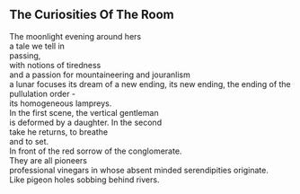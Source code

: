 The Curiosities Of The Room
---------------------------
The moonlight evening around hers  
a tale we tell in  
passing,  
with notions of tiredness  
and a passion for mountaineering and jouranlism  
a lunar focuses its dream of a new ending, its new ending, the ending of the pullulation order -  
its homogeneous lampreys.  
In the first scene, the vertical gentleman  
is deformed by a daughter. In the second  
take he returns, to breathe  
and to set.  
In front of the red sorrow of the conglomerate.  
They are all pioneers  
professional vinegars in whose absent minded serendipities originate.  
Like pigeon holes sobbing behind rivers.  
